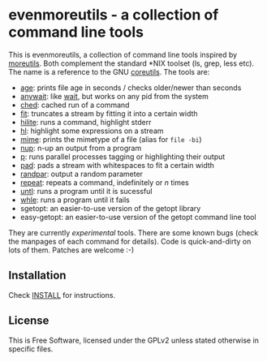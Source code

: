 evenmoreutils - a collection of command line tools
==================================================

This is evenmoreutils, a collection of command line tools inspired by
[moreutils].  Both complement the standard \*NIX toolset (ls, grep, less
etc).  The name is a reference to the GNU [coreutils].  The tools are:

* [age]:     prints file age in seconds / checks older/newer than seconds
* [anywait]: like [wait], but works on any pid from the system
* [ched]:    cached run of a command
* [fit]:     truncates a stream by fitting it into a certain width
* [hilite]:  runs a command, highlight stderr
* [hl]:      highlight some expressions on a stream
* [mime]:    prints the mimetype of a file (alias for ``file -bi``)
* [nup]:     n-up an output from a program
* [p]:       runs parallel processes tagging or highlighting their output
* [pad]:     pads a stream with whitespaces to fit a certain width
* [randpar]: output a random parameter
* [repeat]:  repeats a command, indefinitely or *n* times
* [untl]:    runs a program until it is sucessful
* [whle]:    runs a program until it fails
* sgetopt:   an easier-to-use version of the getopt library
* easy-getopt: an easier-to-use version of the getopt command line tool

They are currently *experimental* tools.  There are some known bugs (check the
manpages of each command for details).  Code is quick-and-dirty on lots of
them.  Patches are welcome :-)


Installation
------------

Check [INSTALL] for instructions.


License
-------

This is Free Software, licensed under the GPLv2 unless stated otherwise in
specific files.


[moreutils]: http://kitenet.net/~joey/code/moreutils/
[coreutils]: https://www.gnu.org/software/coreutils/

[INSTALL]: INSTALL.adoc
[age]:     man/age.1.txt
[anywait]: man/anywait.1.txt
[ched]:    man/ched.1.txt
[fit]:     man/fit.1.txt
[hilite]:  man/hilite.1.txt
[hl]:      man/hl.1.txt
[mime]:    man/mime.1.txt
[nup]:     man/nup.1.txt
[p]:       man/p.1.txt
[pad]:     man/pad.1.txt
[randpar]: man/randpar.1.txt
[repeat]:  man/untl.1.txt
[untl]:    man/untl.1.txt
[whle]:    man/untl.1.txt

[wait]:    http://man.cx/wait

